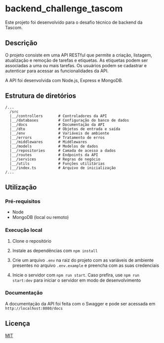 # backend_challenge_tascom

Este projeto foi desenvolvido para o desafio técnico de backend da Tascom.

## Descrição

O projeto consiste em uma API RESTful que permite a criação, listagem, atualização e remoção de tarefas e etiquetas. As etiquetas podem ser associadas a uma ou mais tarefas. Os usuários podem se cadastrar e autenticar para acessar as funcionalidades da API.

A API foi desenvolvida com Node.js, Express e MongoDB.

## Estrutura de diretórios

```
/...
  /src
  |__/controllers       # Controladores da API    
  |__/databases         # Configuração do banco de dados
  |__/docs              # Documentação da API
  |__/dto               # Objetos de entrada e saída
  |__/env               # Variáveis de ambiente
  |__/errors            # Tratamento de erros
  |__/middlewares       # Middlewares
  |__/models            # Modelos de dados
  |__/repositories      # Camada de acesso a dados
  |__/routes            # Endpoints da API
  |__/services          # Regras de negócio
  |__/utils             # Funções utilitárias
  |__/index.ts          # Arquivo de inicialização
/...
```
## Utilização

### Pré-requisitos

- Node
- MongoDB (local ou remoto)

### Execução local

1. Clone o repositório
2. Instale as dependências com `npm install`
3. Crie um arquivo `.env` na raiz do projeto com as variáveis de ambiente presentes no arquivo `.env.example` e preencha com as suas credenciais

4. Inicie o servidor com `npm run start`. Caso prefira, use `npm run start:dev` para iniciar o servidor em modo de desenvolvimento

### Documentação

A documentação da API foi feita com o Swagger e pode ser acessada em `http://localhost:8080/docs`

## Licença
[MIT](https://github.com/Nasc1mento/backend_challenge_tascom/blob/main/LICENSE)